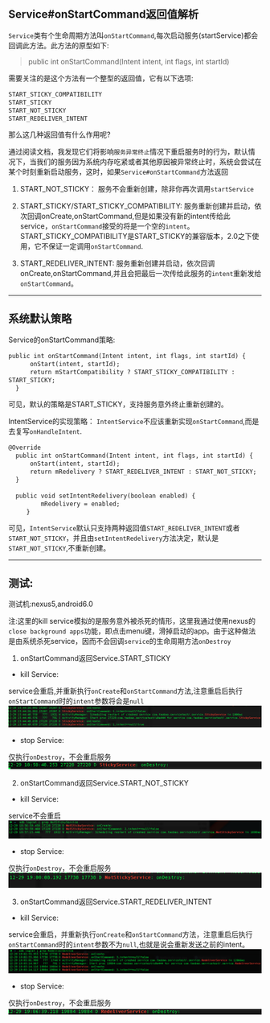## Service#onStartCommand返回值解析

`Service`类有个生命周期方法叫`onStartCommand`,每次启动服务(startService)都会回调此方法。此方法的原型如下:

> public int onStartCommand(Intent intent, int flags, int startId)

需要关注的是这个方法有一个整型的返回值，它有以下选项:

```
START_STICKY_COMPATIBILITY
START_STICKY
START_NOT_STICKY
START_REDELIVER_INTENT
```

那么这几种返回值有什么作用呢?

通过阅读文档，我发现它们将影响`服务异常终止`情况下重启服务时的行为，默认情况下，当我们的服务因为系统内存吃紧或者其他原因被异常终止时，系统会尝试在某个时刻重新启动服务，这时，如果`Service#onStartCommand`方法返回

1. START_NOT_STICKY：
  服务不会重新创建，除非你再次调用`startService`
2. START_STICKY/START_STICKY_COMPATIBILITY:
  服务重新创建并启动，依次回调onCreate,onStartCommand,但是如果没有新的intent传给此service，`onStartCommand`接受的将是一个空的`intent`。
  START_STICKY_COMPATIBILITY是START_STICKY的兼容版本，2.0之下使用，它不保证一定调用`onStartCommand`.

3. START_REDELIVER_INTENT:
  服务重新创建并启动，依次回调onCreate,onStartCommand,并且会把最后一次传给此服务的`intent`重新发给`onStartCommand`。

------
## 系统默认策略

Service的onStartCommand策略:

```
public int onStartCommand(Intent intent, int flags, int startId) {
      onStart(intent, startId);
      return mStartCompatibility ? START_STICKY_COMPATIBILITY : START_STICKY;
  }
```
可见，默认的策略是START_STICKY，支持服务意外终止重新创建的。

IntentService的实现策略：
`IntentService`不应该重新实现`onStartCommand`,而是去复写`onHandleIntent`.

```
@Override
  public int onStartCommand(Intent intent, int flags, int startId) {
      onStart(intent, startId);
      return mRedelivery ? START_REDELIVER_INTENT : START_NOT_STICKY;
  }

  public void setIntentRedelivery(boolean enabled) {
         mRedelivery = enabled;
     }

```
可见，`IntentService`默认只支持两种返回值`START_REDELIVER_INTENT`或者`START_NOT_STICKY`，并且由`setIntentRedelivery`方法决定，默认是`START_NOT_STICKY`,不重新创建。

------


## 测试:

测试机:nexus5,android6.0

注:这里的kill service模拟的是服务意外被杀死的情形，这里我通过使用nexus的
`close background apps`功能，即点击menu键，滑掉启动的app。由于这种做法是由系统杀死service，因而不会回调`service`的生命周期方法`onDestroy`

1. onStartCommand返回Service.START_STICKY

  - kill Service:

  service会重启,并重新执行`onCreate`和`onStartCommand`方法,注意重启后执行`onStartCommand`时的`intent`参数将会是`null`
  ![01](image/sticky_01.png)

   - stop Service:

  仅执行`onDestroy`，不会重启服务
  ![02](image/sticky_02.png)

2. onStartCommand返回Service.START_NOT_STICKY

  - kill Service:

  service不会重启
  ![01](image/not_sticky_01.png)

   - stop Service:

  仅执行`onDestroy`，不会重启服务
  ![02](image/not_sticky_02.png)

3. onStartCommand返回Service.START_REDELIVER_INTENT

  - kill Service:

  service会重启，并重新执行`onCreate`和`onStartCommand`方法，注意重启后执行`onStartCommand`时的`intent`参数不为`null`,也就是说会重新发送之前的intent。
  ![01](image/redeliver_01.png)

   - stop Service:

  仅执行`onDestroy`，不会重启服务
  ![02](image/redeliver_02.png)
